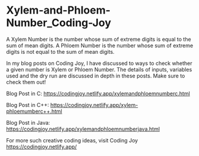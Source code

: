 # Xylem-and-Phloem-Number_Coding-Joy

A Xylem Number is the number whose sum of extreme digits is equal to the sum of mean digits.
A Phloem Number is the number whose sum of extreme digits is not equal to the sum of mean digits.

In my blog posts on Coding Joy, I have discussed to ways to check whether a given number is Xylem or Phloem Number.
The details of inputs, variables used and the dry run are discussed in depth in these posts. Make sure to check them out!

Blog Post in C:
https://codingjoy.netlify.app/xylemandphloemnumberc.html

Blog Post in C++:
https://codingjoy.netlify.app/xylem-phloemumberc++.html

Blog Post in Java:
https://codingjoy.netlify.app/xylemandphloemnumberjava.html

For more such creative coding ideas, visit Coding Joy https://codingjoy.netlify.app/
